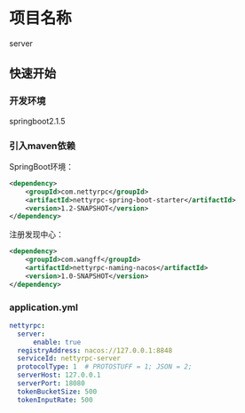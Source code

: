 # 项目名称
server
## 快速开始
### 开发环境
springboot2.1.5
### 引入maven依赖
SpringBoot环境：
```xml
<dependency>
    <groupId>com.nettyrpc</groupId>
    <artifactId>nettyrpc-spring-boot-starter</artifactId>
    <version>1.2-SNAPSHOT</version>
</dependency>
```
注册发现中心：
<!--nacos-->
```xml
<dependency>
    <groupId>com.wangff</groupId>
    <artifactId>nettyrpc-naming-nacos</artifactId>
    <version>1.0-SNAPSHOT</version>
</dependency>
```
### application.yml
```yaml
nettyrpc:
  server:
      enable: true
  registryAddress: nacos://127.0.0.1:8848
  serviceId: nettyrpc-server
  protocolType: 1  # PROTOSTUFF = 1; JSON = 2;
  serverHost: 127.0.0.1
  serverPort: 18080
  tokenBucketSize: 500
  tokenInputRate: 500
```
